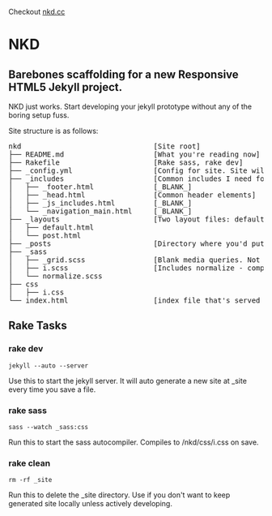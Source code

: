 Checkout [nkd.cc](http://nkd.cc)

# NKD

## Barebones scaffolding for a new Responsive HTML5 Jekyll project. 

NKD just works.
Start developing your jekyll prototype without any of the boring setup fuss.

Site structure is as follows:

<pre>
nkd                               [Site root]
├── README.md                     [What you're reading now]
├── Rakefile                      [Rake sass, rake dev]
├── _config.yml                   [Config for site. Site will run without config in defulat mode]
├── _includes                     [Common includes I need for sites / pages]
│   ├── _footer.html              [_BLANK_]
│   ├── _head.html                [Common header elements]
│   ├── _js_includes.html         [_BLANK_]
│   └── _navigation_main.html     [_BLANK_]
├── _layouts                      [Two layout files: default and post. both are identical by default.]
│   ├── default.html      
│   └── post.html
├── _posts                        [Directory where you'd put posts...if you want any]
├── _sass
│   ├── _grid.scss                [Blank media queries. Not included or compiled to css]
│   ├── i.scss                    [Includes normalize - compiles to i.css]
│   └── normalize.scss            
├── css
│   ├── i.css
└── index.html                    [index file that's served up at root. The "homepage" if you will.]
</pre>

## Rake Tasks

### rake dev
    jekyll --auto --server
Use this to start the jekyll server. It will auto generate a new site at _site every time you save a file.


### rake sass
    sass --watch _sass:css
Run this to start the sass autocompiler. Compiles to /nkd/css/i.css on save.

### rake clean
    rm -rf _site
Run this to delete the _site directory. Use if you don't want to keep generated site locally unless actively developing.
